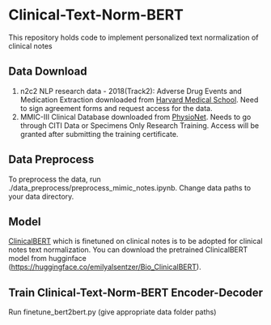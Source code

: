 # Clinical-Text-Norm-BERT
This repository holds code to implement personalized text normalization of clinical notes
## Data Download
1. n2c2 NLP research data - 2018(Track2): Adverse Drug Events and Medication Extraction downloaded from [Harvard Medical School](https://portal.dbmi.hms.harvard.edu/projects/n2c2-nlp/). Need to sign agreement forms and request access for the data.
2. MMIC-III Clinical Database downloaded from [PhysioNet](https://physionet.org/content/mimiciii/1.4/). Needs to go through CITI Data or Specimens Only Research Training. Access will be granted after submitting the training certificate. 

## Data Preprocess
To preprocess the data, run ./data_preprocess/preprocess_mimic_notes.ipynb. Change data paths to your data directory.



## Model
[ClinicalBERT](https://aclanthology.org/W19-1909.pdf) which is finetuned on clinical notes is to be adopted for clinical notes text normalization. You can download the pretrained ClinicalBERT model from hugginface (https://huggingface.co/emilyalsentzer/Bio_ClinicalBERT).


## Train Clinical-Text-Norm-BERT Encoder-Decoder
Run finetune_bert2bert.py (give appropriate data folder paths)

